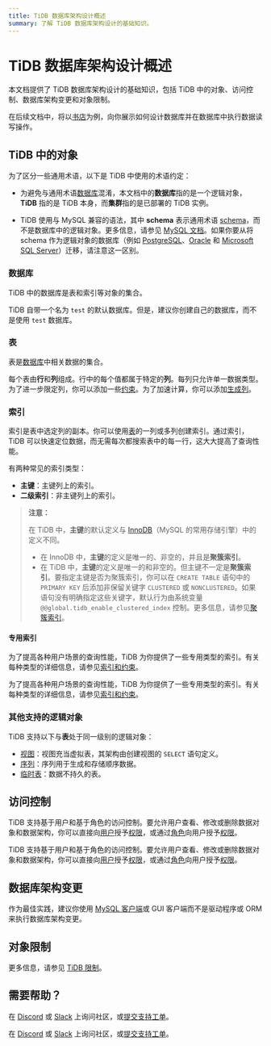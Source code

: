 ```yaml
---
title: TiDB 数据库架构设计概述
summary: 了解 TiDB 数据库架构设计的基础知识。
---
```


# TiDB 数据库架构设计概述

本文档提供了 TiDB 数据库架构设计的基础知识，包括 TiDB 中的对象、访问控制、数据库架构变更和对象限制。

在后续文档中，将以[书店](/develop/dev-guide-bookshop-schema-design.md)为例，向你展示如何设计数据库并在数据库中执行数据读写操作。

## TiDB 中的对象

为了区分一些通用术语，以下是 TiDB 中使用的术语约定：

- 为避免与通用术语[数据库](https://en.wikipedia.org/wiki/Database)混淆，本文档中的**数据库**指的是一个逻辑对象，**TiDB** 指的是 TiDB 本身，而**集群**指的是已部署的 TiDB 实例。

- TiDB 使用与 MySQL 兼容的语法，其中 **schema** 表示通用术语 [schema](https://en.wiktionary.org/wiki/schema)，而不是数据库中的逻辑对象。更多信息，请参见 [MySQL 文档](https://dev.mysql.com/doc/refman/8.0/en/create-database.html)。如果你要从将 schema 作为逻辑对象的数据库（例如 [PostgreSQL](https://www.postgresql.org/docs/current/ddl-schemas.html)、[Oracle](https://docs.oracle.com/en/database/oracle/oracle-database/21/tdddg/creating-managing-schema-objects.html) 和 [Microsoft SQL Server](https://docs.microsoft.com/en-us/sql/relational-databases/security/authentication-access/create-a-database-schema?view=sql-server-ver15)）迁移，请注意这一区别。

### 数据库

TiDB 中的数据库是表和索引等对象的集合。

TiDB 自带一个名为 `test` 的默认数据库。但是，建议你创建自己的数据库，而不是使用 `test` 数据库。

### 表

表是[数据库](#数据库)中相关数据的集合。

每个表由**行**和**列**组成。行中的每个值都属于特定的**列**。每列只允许单一数据类型。为了进一步限定列，你可以添加一些[约束](/constraints.md)。为了加速计算，你可以添加[生成列](/generated-columns.md)。

### 索引

索引是表中选定列的副本。你可以使用[表](#表)的一列或多列创建索引。通过索引，TiDB 可以快速定位数据，而无需每次都搜索表中的每一行，这大大提高了查询性能。

有两种常见的索引类型：

- **主键**：主键列上的索引。
- **二级索引**：非主键列上的索引。

> **注意：**
>
> 在 TiDB 中，**主键**的默认定义与 [InnoDB](https://dev.mysql.com/doc/refman/8.0/en/innodb-storage-engine.html)（MySQL 的常用存储引擎）中的定义不同。
>
> - 在 InnoDB 中，**主键**的定义是唯一的、非空的，并且是**聚簇索引**。
> - 在 TiDB 中，**主键**的定义是唯一的和非空的。但主键不一定是**聚簇索引**。要指定主键是否为聚簇索引，你可以在 `CREATE TABLE` 语句中的 `PRIMARY KEY` 后添加非保留关键字 `CLUSTERED` 或 `NONCLUSTERED`。如果语句没有明确指定这些关键字，默认行为由系统变量 `@@global.tidb_enable_clustered_index` 控制。更多信息，请参见[聚簇索引](/clustered-indexes.md)。

#### 专用索引

<CustomContent platform="tidb">

为了提高各种用户场景的查询性能，TiDB 为你提供了一些专用类型的索引。有关每种类型的详细信息，请参见[索引和约束](/basic-features.md#索引和约束)。

</CustomContent>

<CustomContent platform="tidb-cloud">

为了提高各种用户场景的查询性能，TiDB 为你提供了一些专用类型的索引。有关每种类型的详细信息，请参见[索引和约束](https://docs.pingcap.com/tidb/stable/basic-features#indexing-and-constraints)。

</CustomContent>

### 其他支持的逻辑对象

TiDB 支持以下与**表**处于同一级别的逻辑对象：

- [视图](/views.md)：视图充当虚拟表，其架构由创建视图的 `SELECT` 语句定义。
- [序列](/sql-statements/sql-statement-create-sequence.md)：序列用于生成和存储顺序数据。
- [临时表](/temporary-tables.md)：数据不持久的表。

## 访问控制

<CustomContent platform="tidb">

TiDB 支持基于用户和基于角色的访问控制。要允许用户查看、修改或删除数据对象和数据架构，你可以直接向[用户](/user-account-management.md)授予[权限](/privilege-management.md)，或通过[角色](/role-based-access-control.md)向用户授予[权限](/privilege-management.md)。

</CustomContent>

<CustomContent platform="tidb-cloud">

TiDB 支持基于用户和基于角色的访问控制。要允许用户查看、修改或删除数据对象和数据架构，你可以直接向[用户](https://docs.pingcap.com/tidb/stable/user-account-management)授予[权限](https://docs.pingcap.com/tidb/stable/privilege-management)，或通过[角色](https://docs.pingcap.com/tidb/stable/role-based-access-control)向用户授予[权限](https://docs.pingcap.com/tidb/stable/privilege-management)。

</CustomContent>

## 数据库架构变更

作为最佳实践，建议你使用 [MySQL 客户端](https://dev.mysql.com/doc/refman/8.0/en/mysql.html)或 GUI 客户端而不是驱动程序或 ORM 来执行数据库架构变更。

## 对象限制

更多信息，请参见 [TiDB 限制](/tidb-limitations.md)。

## 需要帮助？

<CustomContent platform="tidb">

在 [Discord](https://discord.gg/DQZ2dy3cuc?utm_source=doc) 或 [Slack](https://slack.tidb.io/invite?team=tidb-community&channel=everyone&ref=pingcap-docs) 上询问社区，或[提交支持工单](/support.md)。

</CustomContent>

<CustomContent platform="tidb-cloud">

在 [Discord](https://discord.gg/DQZ2dy3cuc?utm_source=doc) 或 [Slack](https://slack.tidb.io/invite?team=tidb-community&channel=everyone&ref=pingcap-docs) 上询问社区，或[提交支持工单](https://tidb.support.pingcap.com/)。

</CustomContent>
